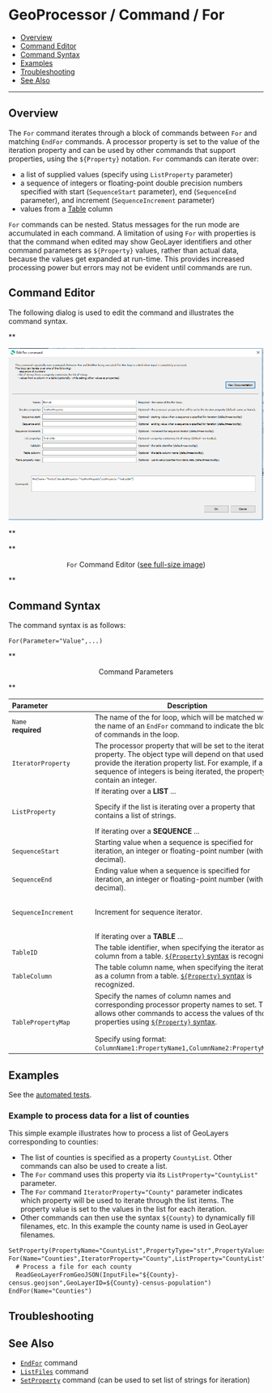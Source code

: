 # GeoProcessor / Command / For #

* [Overview](#overview)
* [Command Editor](#command-editor)
* [Command Syntax](#command-syntax)
* [Examples](#examples)
* [Troubleshooting](#troubleshooting)
* [See Also](#see-also)

-------------------------

## Overview ##

The `For` command iterates through a block of commands between `For` and matching `EndFor`
commands. A processor property is set to the value of the iteration property and can be used by other
commands that support properties, using the `${Property}` notation.
`For` commands can iterate over:

* a list of supplied values (specify using `ListProperty` parameter)
* a sequence of integers or floating-point double precision numbers specified with start (`SequenceStart` parameter),
end (`SequenceEnd` parameter), and increment (`SequenceIncrement` parameter)
* values from a [Table](../../introduction/introduction.md#table) column 

`For` commands can be nested. Status messages for the run mode are accumulated in each command.
A limitation of using `For` with properties is that the command when edited may show GeoLayer
identifiers and other command parameters as `${Property}` values, rather than actual data, because the
values get expanded at run-time. This provides increased processing power but errors may not be evident
until commands are run.

## Command Editor ##

The following dialog is used to edit the command and illustrates the command syntax.

**<p style="text-align: center;">
![For](For.png)
</p>**

**<p style="text-align: center;">
`For` Command Editor (<a href="../For.png">see full-size image</a>)
</p>**

## Command Syntax ##

The command syntax is as follows:

```text
For(Parameter="Value",...)
```
**<p style="text-align: center;">
Command Parameters
</p>**

| **Parameter**&nbsp;&nbsp;&nbsp;&nbsp;&nbsp;&nbsp;&nbsp;&nbsp;&nbsp;&nbsp;&nbsp;&nbsp;&nbsp;&nbsp;&nbsp;&nbsp;&nbsp;&nbsp;&nbsp;&nbsp;&nbsp; | **Description** | **Default**&nbsp;&nbsp;&nbsp;&nbsp;&nbsp;&nbsp;&nbsp;&nbsp;&nbsp;&nbsp;&nbsp;&nbsp;&nbsp;&nbsp;&nbsp;&nbsp;&nbsp; |
| --------------|-----------------|----------------- |
| `Name` <br> **required**| The name of the for loop, which will be matched with the name of an `EndFor` command to indicate the block of commands in the loop. | None - must be specified. |
| `IteratorProperty` | The processor property that will be set to the iterator property. The object type will depend on that used to provide the iteration property list. For example, if a sequence of integers is being iterated, the property will contain an integer. | Same as `Name`.|
||If iterating over a **LIST** ...|
| `ListProperty` | Specify if the list is iterating over a property that contains a list of strings. | Specify this or `Sequence*` parameters. |
||If iterating over a **SEQUENCE** ...|
| `SequenceStart` | Starting value when a sequence is specified for iteration, an integer or floating-point number (with decimal). | No default if sequence is used. |
| `SequenceEnd` | Ending value when a sequence is specified for iteration, an integer or floating-point number (with decimal). | No default if sequence is used. |
| `SequenceIncrement` | Increment for sequence iterator. | `1` or `1.0` depending on type for `SequenceStart`. |
||If iterating over a **TABLE** ...|
| `TableID`|The table identifier, when specifying the iterator as a column from a table. [`${Property}` syntax](../../introduction/introduction.md#geoprocessor-properties-property) is recognized.|No default if table is used. |
| `TableColumn`|The table column name, when specifying the iterator as a column from a table. [`${Property}` syntax](../../introduction/introduction.md#geoprocessor-properties-property) is recognized.|No default if table is used. |
| `TablePropertyMap`|Specify the names of column names and corresponding processor property names to set. This allows other commands to access the values of those properties using [`${Property}` syntax](../../introduction/introduction.md#geoprocessor-properties-property). <br><br> Specify using format: <br> `ColumnName1:PropertyName1,ColumnName2:PropertyName2`|None - only the iterator column value will be set as a property using `IteratorProperty`.|

## Examples ##

See the [automated tests](https://github.com/OpenWaterFoundation/owf-app-geoprocessor-python-test/tree/master/test/commands/For).

### Example to process data for a list of counties ###

This simple example illustrates how to process a list of GeoLayers corresponding to counties:

* The list of counties is specified as a property `CountyList`.
Other commands can also be used to create a list.
* The `For` command uses this property via its `ListProperty="CountyList"` parameter.
* The `For` command `IteratorProperty="County"` parameter indicates which property will be used
to iterate through the list items.
The property value is set to the values in the list for each iteration.
* Other commands can then use the syntax `${County}` to dynamically fill filenames, etc.
In this example the county name is used in GeoLayer filenames.

```text
SetProperty(PropertyName="CountyList",PropertyType="str",PropertyValues="Adams,Washington,Jefferson")
For(Name="Counties",IteratorProperty="County",ListProperty="CountyList")
  # Process a file for each county
  ReadGeoLayerFromGeoJSON(InputFile="${County}-census.geojson",GeoLayerID=${County}-census-population")
EndFor(Name="Counties")
```

## Troubleshooting ##

## See Also ##

* [`EndFor`](../EndFor/EndFor.md) command
* [`ListFiles`](../ListFiles/ListFiles.md) command
* [`SetProperty`](../SetProperty/SetProperty.md) command (can be used to set list of strings for iteration)
